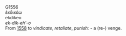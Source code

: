 <body>
  <p>G1556<br>  ἐκδικέω  <br> ekdikeō  <br><i>ek-dik-eh‘-o </i><br>From <a href="g1558.htm">1558</a>  to <i>vindicate</i>, <i>retaliate</i>, <i>punish:</i> - a (re-) venge.<br></p>
 </body>